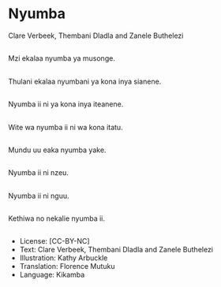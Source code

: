# Nyumba
Clare Verbeek, Thembani
Dladla and Zanele
Buthelezi

##
Mzi ekalaa nyumba ya
musonge.


##
Thulani ekalaa
nyumbani ya kona inya
sianene.


##
Nyumba ii ni ya kona
inya iteanene.


##
Wite wa nyumba ii ni
wa kona itatu.


##
Mundu uu eaka nyumba
yake.


##
Nyumba ii ni nzeu.


##
Nyumba ii ni nguu.


##
Kethiwa no nekalie
nyumba ii.


##
* License: [CC-BY-NC]
* Text: Clare Verbeek, Thembani Dladla and Zanele
Buthelezi
* Illustration: Kathy Arbuckle
* Translation: Florence Mutuku
* Language: Kikamba

